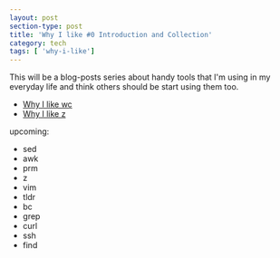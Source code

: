```yaml
---
layout: post
section-type: post
title: 'Why I like #0 Introduction and Collection'
category: tech
tags: [ 'why-i-like']
---
```


This will be a blog-posts series about handy tools that I'm using in my everyday life and think others should be start using them too.

* [Why I like wc]({{site.url}}/tech/2017/01/13/why-i-like-wc.html)
* [Why I like z]({{site.url}}/tech/2017/04/24/why-i-like-z.html)


upcoming:

* sed
* awk
* prm
* z
* vim
* tldr
* bc
* grep
* curl
* ssh
* find
